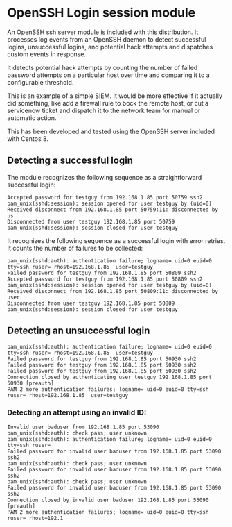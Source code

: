 # OpenSSH Login session module

An OpenSSH ssh server module is included with this distribution. It processes log events from an OpenSSH daemon 
to detect successful logins, unsuccessful logins, and potential hack attempts and dispatches custom events in response.

It detects potential hack attempts by counting the number of failed password attempts on a particular host over time
and comparing it to a configurable threshold.

This is an example of a simple SIEM. It would be more effective if it actually did something, like
add a firewall rule to bock the remote host, or cut a servicenow ticket and dispatch it to the network team 
for manual or automatic action.

This has been developed and tested using the OpenSSH server included with Centos 8.

## Detecting a successful login

The module recognizes the following sequence as a straightforward successful login:

```
Accepted password for testguy from 192.168.1.85 port 50759 ssh2
pam_unix(sshd:session): session opened for user testguy by (uid=0)
Received disconnect from 192.168.1.85 port 50759:11: disconnected by us
Disconnected from user testguy 192.168.1.85 port 50759
pam_unix(sshd:session): session closed for user testguy
```

It recognizes the following sequence as a successful login with error retries. It counts the number of
failures to be collected:

```
pam_unix(sshd:auth): authentication failure; logname= uid=0 euid=0 tty=ssh ruser= rhost=192.168.1.85  user=testguy
Failed password for testguy from 192.168.1.85 port 50809 ssh2
Accepted password for testguy from 192.168.1.85 port 50809 ssh2
pam_unix(sshd:session): session opened for user testguy by (uid=0)
Received disconnect from 192.168.1.85 port 50809:11: disconnected by user
Disconnected from user testguy 192.168.1.85 port 50809
pam_unix(sshd:session): session closed for user testguy
```

## Detecting an unsuccessful login


```
pam_unix(sshd:auth): authentication failure; logname= uid=0 euid=0 tty=ssh ruser= rhost=192.168.1.85  user=testguy
Failed password for testguy from 192.168.1.85 port 50930 ssh2
Failed password for testguy from 192.168.1.85 port 50930 ssh2
Failed password for testguy from 192.168.1.85 port 50930 ssh2
Connection closed by authenticating user testguy 192.168.1.85 port 50930 [preauth]
PAM 2 more authentication failures; logname= uid=0 euid=0 tty=ssh ruser= rhost=192.168.1.85  user=testguy
```

### Detecting an attempt using an invalid ID:

```
Invalid user baduser from 192.168.1.85 port 53090
pam_unix(sshd:auth): check pass; user unknown
pam_unix(sshd:auth): authentication failure; logname= uid=0 euid=0 tty=ssh ruser=
Failed password for invalid user baduser from 192.168.1.85 port 53090 ssh2
pam_unix(sshd:auth): check pass; user unknown
Failed password for invalid user baduser from 192.168.1.85 port 53090 ssh2
pam_unix(sshd:auth): check pass; user unknown
Failed password for invalid user baduser from 192.168.1.85 port 53090 ssh2
Connection closed by invalid user baduser 192.168.1.85 port 53090 [preauth]
PAM 2 more authentication failures; logname= uid=0 euid=0 tty=ssh ruser= rhost=192.1
```

